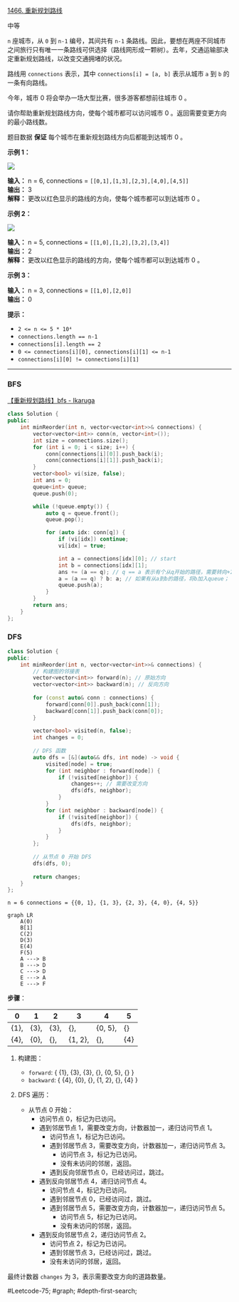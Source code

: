 [1466. 重新规划路线](https://leetcode.cn/problems/reorder-routes-to-make-all-paths-lead-to-the-city-zero/)

中等

`n` 座城市，从 `0` 到 `n-1` 编号，其间共有 `n-1` 条路线。因此，要想在两座不同城市之间旅行只有唯一一条路线可供选择（路线网形成一颗树）。去年，交通运输部决定重新规划路线，以改变交通拥堵的状况。

路线用 `connections` 表示，其中 `connections[i] = [a, b]` 表示从城市 `a` 到 `b` 的一条有向路线。

今年，城市 0 将会举办一场大型比赛，很多游客都想前往城市 0 。

请你帮助重新规划路线方向，使每个城市都可以访问城市 0 。返回需要变更方向的最小路线数。

题目数据 **保证** 每个城市在重新规划路线方向后都能到达城市 0 。

**示例 1：**

**![](https://assets.leetcode-cn.com/aliyun-lc-upload/uploads/2020/05/30/sample_1_1819.png)**

**输入：** n = 6, connections = `[[0,1],[1,3],[2,3],[4,0],[4,5]]`  
**输出：** 3  
**解释：** 更改以红色显示的路线的方向，使每个城市都可以到达城市 0 。  

**示例 2：**

**![](https://assets.leetcode-cn.com/aliyun-lc-upload/uploads/2020/05/30/sample_2_1819.png)**

**输入：** n = 5, connections = `[[1,0],[1,2],[3,2],[3,4]]`  
**输出：** 2  
**解释：** 更改以红色显示的路线的方向，使每个城市都可以到达城市 0 。  

**示例 3：**

**输入：** n = 3, connections = `[[1,0],[2,0]]`  
**输出：** 0

**提示：**

- `2 <= n <= 5 * 10⁴`
- `connections.length == n-1`
- `connections[i].length == 2`
- `0 <= connections[i][0], connections[i][1] <= n-1`
- `connections[i][0] != connections[i][1]`
---- ----

### BFS

[【重新规划路线】bfs - Ikaruga](https://leetcode.cn/problems/reorder-routes-to-make-all-paths-lead-to-the-city-zero/solutions/)

```cpp
class Solution {
public:
    int minReorder(int n, vector<vector<int>>& connections) {
        vector<vector<int>> conn(n, vector<int>());
        int size = connections.size();
        for (int i = 0; i < size; i++) {
            conn[connections[i][0]].push_back(i);
            conn[connections[i][1]].push_back(i);
        }
        vector<bool> vi(size, false);
        int ans = 0;
        queue<int> queue;
        queue.push(0);

        while (!queue.empty()) {
            auto q = queue.front();
            queue.pop();

            for (auto idx: conn[q]) {
                if (vi[idx]) continue;
                vi[idx] = true;

                int a = connections[idx][0]; // start
                int b = connections[idx][1];
                ans += (a == q); // q == a 表示有个从q开始的路径，需要转向+1
                a = (a == q) ? b: a; // 如果有从a到b的路径，将b加入queue；
                queue.push(a);
            }
        }
        return ans;
    }
};
```
### DFS
```cpp
class Solution {
public:
    int minReorder(int n, vector<vector<int>>& connections) {
        // 构建图的邻接表
        vector<vector<int>> forward(n); // 原始方向
        vector<vector<int>> backward(n); // 反向方向
        
        for (const auto& conn : connections) {
            forward[conn[0]].push_back(conn[1]);
            backward[conn[1]].push_back(conn[0]);
        }
        
        vector<bool> visited(n, false);
        int changes = 0;
        
        // DFS 函数
        auto dfs = [&](auto&& dfs, int node) -> void {
            visited[node] = true;
            for (int neighbor : forward[node]) {
                if (!visited[neighbor]) {
                    changes++; // 需要改变方向
                    dfs(dfs, neighbor);
                }
            }
            for (int neighbor : backward[node]) {
                if (!visited[neighbor]) {
                    dfs(dfs, neighbor);
                }
            }
        };
        
        // 从节点 0 开始 DFS
        dfs(dfs, 0);
        
        return changes;
    }
};
```

`n = 6 connections = {{0, 1}, {1, 3}, {2, 3}, {4, 0}, {4, 5}}`

```mermaid
graph LR
    A(0)
    B[1]
    C(2)
    D(3)
    E(4)
    F(5)
    A ---> B
    B ---> D
    C ---> D
    E ---> A
    E ---> F
```

**步骤**：

| 0    | 1    | 2    | 3       | 4       | 5   |
| ---- | ---- | ---- | ------- | ------- | --- |
| {1}, | {3}, | {3}, | {},     | {0, 5}, | {}  |
| {4}, | {0}, | {},  | {1, 2}, | {},     | {4} |

1. 构建图：
    
    - `forward`:  { {1}, {3}, {3}, {}, {0, 5}, {} }
    - `backward`: { {4}, {0}, {}, {1, 2}, {}, {4} }
2. DFS 遍历：
    
    - 从节点 0 开始：
        - 访问节点 0，标记为已访问。
        - 遇到邻居节点 1，需要改变方向，计数器加一，递归访问节点 1。
            - 访问节点 1，标记为已访问。
            - 遇到邻居节点 3，需要改变方向，计数器加一，递归访问节点 3。
                - 访问节点 3，标记为已访问。
                - 没有未访问的邻居，返回。
            - 遇到反向邻居节点 0，已经访问过，跳过。
        - 遇到反向邻居节点 4，递归访问节点 4。
            - 访问节点 4，标记为已访问。
            - 遇到邻居节点 0，已经访问过，跳过。
            - 遇到邻居节点 5，需要改变方向，计数器加一，递归访问节点 5。
                - 访问节点 5，标记为已访问。
                - 没有未访问的邻居，返回。
        - 遇到反向邻居节点 2，递归访问节点 2。
            - 访问节点 2，标记为已访问。
            - 遇到邻居节点 3，已经访问过，跳过。
            - 没有未访问的邻居，返回。

最终计数器 `changes` 为 3，表示需要改变方向的道路数量。

#Leetcode-75; #graph; #depth-first-search;